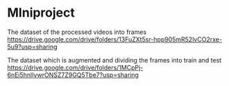 # MIniproject 
The dataset of the processed videos into frames
https://drive.google.com/drive/folders/13FuZXt5sr-hpp905mR52lvCO2rxe-5u9?usp=sharing

The dataset which is augmented and dividing the frames into train and test 
https://drive.google.com/drive/folders/1MCpPj-6nEi5hnlIywrONSZ7Z9GQ5Tbe7?usp=sharing
